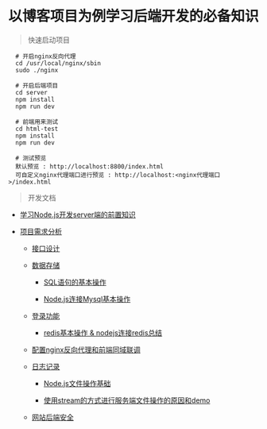 # 以博客项目为例学习后端开发的必备知识

> 快速启动项目

  ```
    # 开启nginx反向代理
    cd /usr/local/nginx/sbin
    sudo ./nginx

    # 开启后端项目
    cd server
    npm install
    npm run dev

    # 前端用来测试
    cd html-test
    npm install
    npm run dev

    # 测试预览
    默认预览 : http://localhost:8800/index.html
    可自定义nginx代理端口进行预览 : http://localhost:<nginx代理端口>/index.html
  ```

> 开发文档

- [学习Node.js开发server端的前置知识](https://blog.csdn.net/Brannua/article/details/105087923)

- [项目需求分析](https://blog.csdn.net/Brannua/article/details/105157351)

  - [接口设计](https://blog.csdn.net/Brannua/article/details/105157405)

  - [数据存储](https://blog.csdn.net/Brannua/article/details/105157460)

    - [SQL语句的基本操作](https://blog.csdn.net/Brannua/article/details/104652438)

    - [Node.js连接Mysql基本操作](https://blog.csdn.net/Brannua/article/details/104655696)

  - [登录功能](https://blog.csdn.net/Brannua/article/details/105157696)

    - [redis基本操作 & nodejs连接redis总结](https://blog.csdn.net/Brannua/article/details/105068265)

  - [配置nginx反向代理和前端同域联调](https://blog.csdn.net/Brannua/article/details/105156821)

  - [日志记录](https://blog.csdn.net/Brannua/article/details/105166088)

    - [Node.js文件操作基础](https://blog.csdn.net/Brannua/article/details/105139779)

    - [使用stream的方式进行服务端文件操作的原因和demo](https://blog.csdn.net/Brannua/article/details/105141050)
    
  - [网站后端安全](https://blog.csdn.net/Brannua/article/details/105185511)